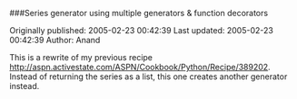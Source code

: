 ###Series generator using multiple generators & function decorators

Originally published: 2005-02-23 00:42:39
Last updated: 2005-02-23 00:42:39
Author: Anand 

This is a rewrite of my previous recipe http://aspn.activestate.com/ASPN/Cookbook/Python/Recipe/389202. Instead of returning the series as a list, this one creates another generator instead.